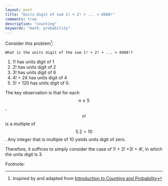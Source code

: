 ```yaml
---
layout: post
title: "Units digit of sum 1! + 2! + ... + 8988!"
comments: true
description: "counting"
keywords: "math, probability"
---
```



Consider this problem[^1]:

```
What is the units digit of the sum 1! + 2! + ... + 8988!?
```

1. 1! has units digit of 1
2. 2! has units digit of 2 
3. 3! has units digit of 6 
4. 4! = 24 has units digit of 4
5. 5! = 120 has units digit of 0.

The key observation is that for each $$n \geq 5$$, $$n!$$  is a multiple of $$5.2=10$$. Any integer that is multiple of 10 yields units digit of zero. 

Therefore, it suffices to simply consider the case of 1! + 2! +3! + 4!, in which the units digit is 3.

Footnote:

[^1]: Inspired by and adapted from [Introduction to Counting and Probability](https://www.amazon.com/gp/product/B007HQN4QM/ref=dbs_a_def_rwt_bibl_vppi_i7)
